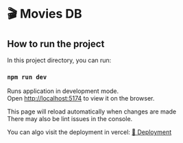 # 🎬 Movies DB

## How to run the project
In this project directory, you can run:

### `npm run dev`
Runs application in development mode.\
Open [http://localhost:5174](http://localhost:5174) to view it on the browser.

This page will reload automatically when changes are made\
There may also be lint issues in the console.

You can algo visit the deployment in vercel: [🚀 Deployment](https://my-movies-sigma.vercel.app/)
